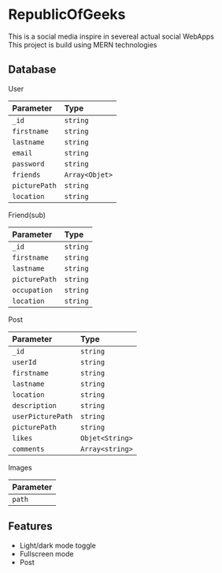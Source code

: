# RepublicOfGeeks
This is a social media inspire in severeal actual social WebApps  
This project is build using MERN technologies  

## Database

User

| Parameter | Type     | 
| :-------- | :------- | 
|   `_id`   | `string` | 
|   `firstname`   | `string` | 
|   `lastname`   | `string` | 
|   `email`   | `string` | 
|   `password`   | `string` | 
|   `friends`   | `Array<Objet>` | 
|   `picturePath`   | `string` | 
|   `location`   | `string` | 

Friend(sub)

| Parameter | Type     | 
| :-------- | :------- | 
|   `_id`   | `string` | 
|   `firstname`   | `string` | 
|   `lastname`   | `string` | 
|   `picturePath`   | `string` | 
|   `occupation`   | `string` | 
|   `location`   | `string` | 

Post

| Parameter | Type     | 
| :-------- | :------- | 
|   `_id`   | `string` | 
 |   `userId`   | `string` |  
|   `firstname`   | `string` | 
|   `lastname`   | `string` | 
|   `location`   | `string` | 
|   `description`   | `string` | 
|   `userPicturePath`   | `string` | 
|   `picturePath`   | `string` | 
|   `likes`   | `Objet<String>` | 
|   `comments`   | `Array<string>` | 

Images

| Parameter | 
| :-------- |
|   `path`  | 



## Features

- Light/dark mode toggle
- Fullscreen mode
- Post

